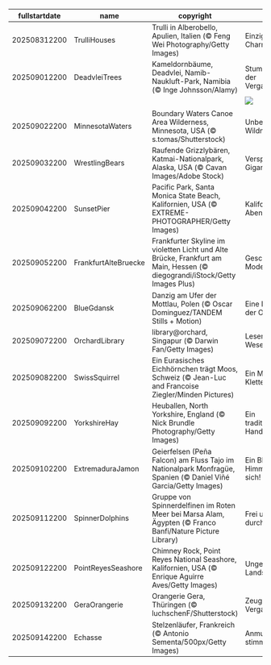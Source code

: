 |fullstartdate|name|copyright|title|image|
|--|--|--|--|--|
202508312200|TrulliHouses|Trulli in Alberobello, Apulien, Italien (© Feng Wei Photography/Getty Images)|Einzigartiger Charme|![](/de-DE/2025/09/202508312200TrulliHouses.jpg)|
202509012200|DeadvleiTrees|Kameldornbäume, Deadvlei, Namib-Naukluft-Park, Namibia (© Inge Johnsson/Alamy)|Stumme Zeugen der Vergangenheit|![](/de-DE/2025/09/202509012200DeadvleiTrees.jpg)|
||||![](/de-DE/2025/09/.jpg)|
202509022200|MinnesotaWaters|Boundary Waters Canoe Area Wilderness, Minnesota, USA (© s.tomas/Shutterstock)|Unberührte Wildnis|![](/de-DE/2025/09/202509022200MinnesotaWaters.jpg)|
202509032200|WrestlingBears|Raufende Grizzlybären, Katmai-Nationalpark, Alaska, USA (© Cavan Images/Adobe Stock)|Verspielte Giganten|![](/de-DE/2025/09/202509032200WrestlingBears.jpg)|
202509042200|SunsetPier|Pacific Park, Santa Monica State Beach, Kalifornien, USA (© EXTREME-PHOTOGRAPHER/Getty Images)|Kalifornischer Abendzauber|![](/de-DE/2025/09/202509042200SunsetPier.jpg)|
202509052200|FrankfurtAlteBruecke|Frankfurter Skyline im violetten Licht und Alte Brücke, Frankfurt am Main, Hessen (© diegograndi/iStock/Getty Images Plus)|Geschichte trifft Moderne|![](/de-DE/2025/09/202509052200FrankfurtAlteBruecke.jpg)|
202509062200|BlueGdansk|Danzig am Ufer der Mottlau, Polen (© Oscar Dominguez/TANDEM Stills + Motion)|Eine Perle an der Ostsee|![](/de-DE/2025/09/202509062200BlueGdansk.jpg)|
202509072200|OrchardLibrary|library@orchard, Singapur (© Darwin Fan/Getty Images)|Lesen bringt Wesen|![](/de-DE/2025/09/202509072200OrchardLibrary.jpg)|
202509082200|SwissSquirrel|Ein Eurasisches Eichhörnchen trägt Moos, Schweiz (© Jean-Luc and Francoise Ziegler/Minden Pictures)|Ein Meister des Kletterns|![](/de-DE/2025/09/202509082200SwissSquirrel.jpg)|
202509092200|YorkshireHay|Heuballen, North Yorkshire, England (© Nick Brundle Photography/Getty Images)|Ein traditionsreiches Handwerk|![](/de-DE/2025/09/202509092200YorkshireHay.jpg)|
202509102200|ExtremaduraJamon|Geierfelsen (Peña Falcon) am Fluss Tajo im Nationalpark Monfragüe, Spanien (© Daniel Viñé Garcia/Getty Images)|Ein Blick in den Himmel lohnt sich!|![](/de-DE/2025/09/202509102200ExtremaduraJamon.jpg)|
202509112200|SpinnerDolphins|Gruppe von Spinnerdelfinen im Roten Meer bei Marsa Alam, Ägypten (© Franco Banfi/Nature Picture Library)|Frei und wild durchs Meer|![](/de-DE/2025/09/202509112200SpinnerDolphins.jpg)|
202509122200|PointReyesSeashore|Chimney Rock, Point Reyes National Seashore, Kalifornien, USA (© Enrique Aguirre Aves/Getty Images)|Ungezähmte Landschaft|![](/de-DE/2025/09/202509122200PointReyesSeashore.jpg)|
202509132200|GeraOrangerie|Orangerie Gera, Thüringen (© luchschenF/Shutterstock)|Zeugen der Vergangenheit|![](/de-DE/2025/09/202509132200GeraOrangerie.jpg)|
202509142200|Echasse|Stelzenläufer, Frankreich (© Antonio Sementa/500px/Getty Images)|Anmutig und stimmfreudig|![](/de-DE/2025/09/202509142200Echasse.jpg)|
